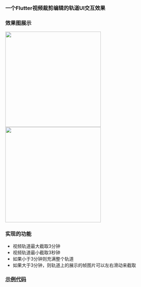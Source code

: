 ### 一个Flutter视频裁剪编辑的轨道UI交互效果

### 效果图展示
<img src="https://github.com/Xie-Yin/video_crop_track/blob/main/gif/screen_1.gif" width="300"/>  <img src="https://github.com/Xie-Yin/video_crop_track/blob/main/gif/screen_2.gif" width="300"/>

### 实现的功能
- 视频轨道最大截取3分钟
- 视频轨道最小截取3秒钟
- 如果小于3分钟则充满整个轨道
- 如果大于3分钟，则轨道上的展示的帧图片可以左右滑动来截取

###  [示例代码](https://github.com/Xie-Yin/video_crop_track/blob/main/lib/main.dart)